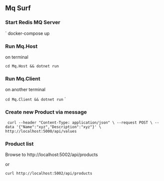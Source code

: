 ## Mq Surf

### Start Redis MQ Server
`
docker-compose up

### Run Mq.Host
on terminal

`cd Mq.Host && dotnet run`

### Run Mq.Client
on another terminal

`cd Mq.Client && dotnet run`
` 

### Create new Product via message
`
curl --header "Content-Type: application/json" \
  --request POST \
  --data '{"Name":"xyz","Description":"xyz"}' \
  http://localhost:5000/api/values`
  
### Product list
Browse to http://localhost:5002/api/products

or

`curl http://localhost:5002/api/products`
